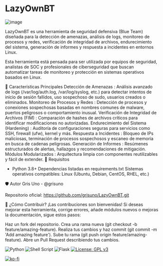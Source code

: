 # LazyOwnBT

![image](https://github.com/user-attachments/assets/45898b81-52fd-4785-afe3-bd1bdfa51fec)


LazyOwnBT es una herramienta de seguridad defensiva (Blue Team) diseñada para la detección de amenazas, análisis de logs, monitoreo de procesos y redes, verificación de integridad de archivos, endurecimiento del sistema, generación de informes y respuesta a incidentes en entornos Linux.

Esta herramienta está pensada para ser utilizada por equipos de seguridad, analistas de SOC y profesionales de ciberseguridad que buscan automatizar tareas de monitoreo y protección en sistemas operativos basados en Linux.

📌 Características Principales
Detección de Amenazas : Análisis avanzado de logs (/var/log/auth.log, /var/log/syslog, etc.) para detectar intentos de inicio de sesión fallidos, uso sospechoso de sudo, usuarios creados o eliminados.
Monitoreo de Procesos y Redes : Detección de procesos y conexiones sospechosas basadas en nombres comunes de malware, puertos peligrosos o comportamiento inusual.
Verificación de Integridad de Archivos (FIM) : Comparación de hashes de archivos críticos para identificar modificaciones no autorizadas.
Endurecimiento del Sistema (Hardening) : Auditoría de configuraciones seguras para servicios como SSH, firewall (ufw), kernel y más.
Respuesta a Incidentes : Bloqueo de IPs maliciosas, terminación de procesos sospechosos y escaneo de memoria en busca de cadenas peligrosas.
Generación de Informes : Resúmenes estructurados de alertas, hallazgos y recomendaciones de mitigación.
Módulos Modularizados : Arquitectura limpia con componentes reutilizables y fácil de extender.
🧰 Requisitos
- Python 3.8+
Dependencias listadas en requirements.txt
Sistemas operativos compatibles: Linux (Ubuntu, Debian, CentOS, RHEL, etc.)

🛡️ Autor
Gris Uno - @grisuno

Repositorio oficial: https://github.com/grisuno/LazyOwnBT.git

🚀 ¿Cómo Contribuir?
¡Las contribuciones son bienvenidas! Si deseas mejorar esta herramienta, corrige errores, añade módulos nuevos o mejoras la documentación, sigue estos pasos:

Haz un fork del repositorio.
Crea una rama nueva (git checkout -b feature/amazing-feature).
Realiza tus cambios y haz commit (git commit -m 'Add amazing feature').
Sube tu rama (git push origin feature/amazing-feature).
Abre un Pull Request describiendo tus cambios.

![Python](https://img.shields.io/badge/python-3670A0?style=for-the-badge&logo=python&logoColor=ffdd54) ![Shell Script](https://img.shields.io/badge/shell_script-%23121011.svg?style=for-the-badge&logo=gnu-bash&logoColor=white) ![Flask](https://img.shields.io/badge/flask-%23000.svg?style=for-the-badge&logo=flask&logoColor=white) [![License: GPL v3](https://img.shields.io/badge/License-GPLv3-blue.svg)](https://www.gnu.org/licenses/gpl-3.0)

[![ko-fi](https://ko-fi.com/img/githubbutton_sm.svg)](https://ko-fi.com/Y8Y2Z73AV)
